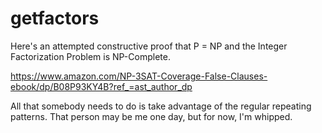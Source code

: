 # getfactors

Here's an attempted constructive proof that P = NP and the Integer Factorization Problem is NP-Complete.

https://www.amazon.com/NP-3SAT-Coverage-False-Clauses-ebook/dp/B08P93KY4B?ref_=ast_author_dp

All that somebody needs to do is take advantage of the regular repeating patterns. That person may be me one day, but for now, I'm whipped.
